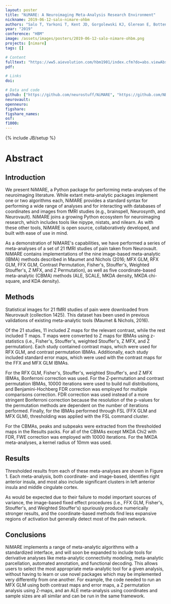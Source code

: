 ```yaml
---
layout: poster
title: "NiMARE: A Neuroimaging Meta-Analysis Research Environment"
nickname: 2019-06-12-salo-nimare-ohbm
authors: "Salo T, Yarkoni T, Kent JD, Gorgolewski KJ, Glerean E, Bottenhorn KL, Bilgel M, Wright J, Reeders P, Nielson DN, Nichols TE, Riedel MC, Sutherland MT, Laird AR"
year: "2019"
conference: "HBM"
image: /assets/images/posters/2019-06-12-salo-nimare-ohbm.png
projects: [nimare]
tags: []

# Content
fulltext: "https://ww5.aievolution.com/hbm1901/index.cfm?do=abs.viewAbs&abs=4138"
pdf:

# Links
doi:

# Data and code
github: ["https://github.com/neurostuff/NiMARE", "https://github.com/NBCLab/nimare-ohbm-2019"]
neurovault:
openneuro:
figshare:
figshare_names:
osf:
f1000:
---
```

{% include JB/setup %}

# Abstract

## Introduction

We present NiMARE, a Python package for performing meta-analyses of the neuroimaging literature. While extant meta-analytic packages implement one or two algorithms each, NiMARE provides a standard syntax for performing a wide range of analyses and for interacting with databases of coordinates and images from fMRI studies (e.g., brainspell, Neurosynth, and Neurovault). NiMARE joins a growing Python ecosystem for neuroimaging research, which includes tools like nipype, nistats, and nilearn. As with these other tools, NiMARE is open source, collaboratively developed, and built with ease of use in mind.

As a demonstration of NiMARE's capabilities, we have performed a series of meta-analyses of a set of 21 fMRI studies of pain taken from Neurovault. NiMARE contains implementations of the nine image-based meta-analytic (IBMA) methods described in Maumet and Nichols (2016; MFX GLM, RFX GLM, FFX GLM, Contrast Permutation, Fisher's, Stouffer's, Weighted Stouffer's, Z MFX, and Z Permutation), as well as five coordinate-based meta-analytic (CBMA) methods (ALE, SCALE, MKDA density, MKDA chi-square, and KDA density).

## Methods

Statistical images for 21 fMRI studies of pain were downloaded from Neurovault (collection 1425). This dataset has been used in previous validations of existing meta-analytic tools (Maumet & Nichols, 2016).

Of the 21 studies, 11 included Z maps for the relevant contrast, while the rest included T maps. T maps were converted to Z maps for IBMAs using z-statistics (i.e., Fisher's, Stouffer's, weighted Stouffer's, Z MFX, and Z permutation). Each study contained contrast maps, which were used for RFX GLM, and contrast permutation IBMAs. Additionally, each study included standard error maps, which were used with the contrast maps for the FFX and MFX GLM IBMAs.

For the RFX GLM, Fisher's, Stouffer's, weighted Stouffer's, and Z MFX IBMAs, Bonferroni correction was used. For the Z-permutation and contrast permutation IBMAs, 10000 iterations were used to build null distributions, and Benjamini-Hochberg FDR correction was employed for multiple comparisons correction. FDR correction was used instead of a more stringent Bonferroni correction because the resolution of the p-values for the permutation methods are dependent on the number of iterations performed. Finally, for the IBMAs performed through FSL (FFX GLM and MFX GLM), thresholding was applied with the FSL command cluster.

For the CBMAs, peaks and subpeaks were extracted from the thresholded maps in the Results packs. For all of the CBMAs except MKDA Chi2 with FDR, FWE correction was employed with 10000 iterations. For the MKDA meta-analyses, a kernel radius of 10mm was used.

## Results

Thresholded results from each of these meta-analyses are shown in Figure 1. Each meta-analysis, both coordinate- and image-based, identifies right anterior insula, and most also include significant clusters in left anterior insula and middle cingulate cortex.

As would be expected due to their failure to model important sources of variance, the image-based fixed effect procedures (i.e., FFX GLM, Fisher's, Stouffer's, and Weighted Stouffer's) spuriously produce numerically stronger results, and the coordinate-based methods find less expansive regions of activation but generally detect most of the pain network.

## Conclusions

NiMARE implements a range of meta-analytic algorithms with a standardized interface, and will soon be expanded to include tools for derivative analyses like meta-analytic connectivity modeling, meta-analytic parcellation, automated annotation, and functional decoding. This allows users to select the most appropriate meta-analytic tool for a given analysis, without having to learn or use novel packages which may be implemented very differently from one another. For example, the code needed to run an MFX GLM using both contrast maps and error maps, a Z permutation analysis using Z-maps, and an ALE meta-analysis using coordinates and sample sizes are all similar and can be run in the same framework.
